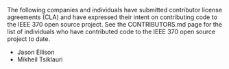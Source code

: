 The following companies and individuals have submitted contributor license agreements (CLA) and have expressed their intent on contributing code to the IEEE 370 open source project. See the CONTRIBUTORS.md page for the list of individuals who have contributed code to the IEEE 370 open source project to date.
- Jason Ellison
- Mikheil Tsiklauri